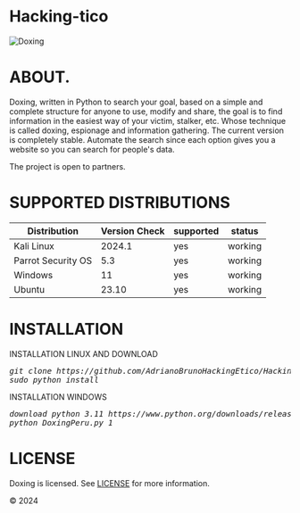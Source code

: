 # Hacking-tico

<img src="https://i.postimg.cc/t4872m3P/3.png" title="Doxing">

# ABOUT.
Doxing, written in Python to search your goal, based on a simple and complete structure for anyone to use, modify and share, the goal is to find information in the easiest way of your victim, stalker, etc. Whose technique is called doxing, espionage and information gathering. The current version is completely stable. Automate the search since each option gives you a website so you can search for people's data.

The project is open to partners.

# SUPPORTED DISTRIBUTIONS
|Distribution | Version Check | supported | status |
----------|-------|------|-------|
|Kali Linux|2024.1 | yes | working   |
|Parrot Security OS|5.3 |yes | working   |
|Windows|11 |yes | working   |
|Ubuntu|23.10 |yes | working   |

# INSTALLATION
INSTALLATION LINUX AND DOWNLOAD
<pre><i><n>git clone https://github.com/AdrianoBrunoHackingEtico/Hacking-tico.git
sudo python install
</pre></i></n>
INSTALLATION WINDOWS
<pre><i><n>download python 3.11 https://www.python.org/downloads/release/python-3110
python DoxingPeru.py 1
</pre></i></n>

# LICENSE
Doxing is licensed. 
See [LICENSE](https://github.com/AdrianoBrunoHackingEtico/Hacking-tico/blob/main/LICENSE) for more information.

© 2024
